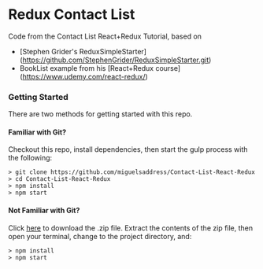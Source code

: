# Redux Contact List

Code from the Contact List React+Redux Tutorial, based on

- [Stephen Grider's ReduxSimpleStarter] (https://github.com/StephenGrider/ReduxSimpleStarter.git)
- BookList example from his [React+Redux course] (https://www.udemy.com/react-redux/)

### Getting Started

There are two methods for getting started with this repo.

#### Familiar with Git?
Checkout this repo, install dependencies, then start the gulp process with the following:

```
> git clone https://github.com/miguelsaddress/Contact-List-React-Redux
> cd Contact-List-React-Redux
> npm install
> npm start
```

#### Not Familiar with Git?
Click [here](https://github.com/miguelsaddress/Contact-List-React-Redux/archive/master.zip) to download the .zip file.  Extract the contents of the zip file, then open your terminal, change to the project directory, and:

```
> npm install
> npm start
```
